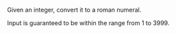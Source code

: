 
Given an integer, convert it to a roman numeral.


Input is guaranteed to be within the range from 1 to 3999.
